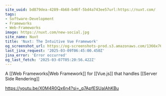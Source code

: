 ```yaml
---
site_uuid: bd879dea-4289-4b68-b46f-5bd4a743ee57url:https://nuxt.com/
tags:
- Software-Development
- Frameworks
- Web-Frameworks
image: https://nuxt.com/new-social.jpg
site_name: Nuxt
title: 'Nuxt: The Intuitive Vue Framework'
og_screenshot_url: https://og-screenshots-prod.s3.amazonaws.com/1366x768/80/false/1c4176bac409bfcdb80feed7ff08a546d90fa56493b5cd7242d26a4e12c077f5.jpeg
last_jina_request: '2025-03-09T06:45:00.450Z'
jina_error: 'Error occurred'
og_last_fetch: '2025-03-07T05:20:56.422Z'
---
```




A [[Web Frameworks|Web Framework]] for [[Vue.js]] that handles [[Server Side Rendering]]

https://youtu.be/X0M4R0Qx6n4?si=_q7ApfESUalAhKBu